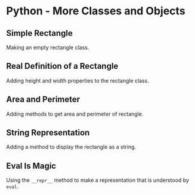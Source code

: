 # Python - More Classes and Objects

## Simple Rectangle
Making an empty rectangle class.

## Real Definition of a Rectangle
Adding height and width properties to the rectangle class.

## Area and Perimeter
Adding methods to get area and perimeter of rectangle.

## String Representation
Adding a method to display the rectangle as a string.

## Eval Is Magic
Using the `__repr__` method to make a representation that is understood by `eval`.
